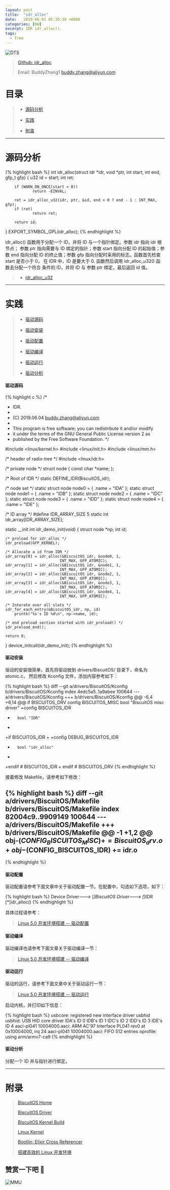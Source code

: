 ```yaml
---
layout: post
title:  "idr_alloc"
date:   2019-06-01 05:30:30 +0800
categories: [HW]
excerpt: IDR idr_alloc().
tags:
  - Tree
---
```


![DTS](/assets/PDB/BiscuitOS/kernel/IND00000T.jpg)

> [Github: idr_alloc](https://github.com/BiscuitOS/HardStack/tree/master/Algorithem/IDR/API/idr_alloc)
>
> Email: BuddyZhang1 <buddy.zhang@aliyun.com>

# 目录

> - [源码分析](#源码分析)
>
> - [实践](#实践)
>
> - [附录](#附录)

-----------------------------------

# <span id="源码分析">源码分析</span>

{% highlight bash %}
int idr_alloc(struct idr *idr, void *ptr, int start, int end, gfp_t gfp)
{
        u32 id = start;
        int ret;

        if (WARN_ON_ONCE(start < 0))
                return -EINVAL;

        ret = idr_alloc_u32(idr, ptr, &id, end > 0 ? end - 1 : INT_MAX, gfp);
        if (ret)
                return ret;

        return id;
}
EXPORT_SYMBOL_GPL(idr_alloc);
{% endhighlight %}

idr_alloc() 函数用于分配一个 ID，并将 ID 与一个指针绑定。参数 idr 指向 idr 根节点；
参数 ptr 指向需要与 ID 绑定的指针；参数 start 指向分配 ID 的起始值；参数 end
指向分配 ID 的终止值；参数 gfp 指向分配时采用的标志。函数首先检查 start 是否小于 0，
在 IDR 中，ID 是要大于 0. 函数然后调用 idr_alloc_u32() 函数去分配一个符合
条件的 ID，并将 ID 与 参数 ptr 绑定，最后返回 id 值。

> - [idr_alloc_u32](/blog/IDR_idr_alloc_u32/)

--------------------------------------------------

# <span id="实践">实践</span>

> - [驱动源码](#驱动源码)
>
> - [驱动安装](#驱动安装)
>
> - [驱动配置](#驱动配置)
>
> - [驱动编译](#驱动编译)
>
> - [驱动运行](#驱动运行)
>
> - [驱动分析](#驱动分析)

#### <span id="驱动源码">驱动源码</span>

{% highlight c %}
/*
 * IDR.
 *
 * (C) 2019.06.04 <buddy.zhang@aliyun.com>
 *
 * This program is free software; you can redistribute it and/or modify
 * it under the terms of the GNU General Public License version 2 as
 * published by the Free Software Foundation.
 */

#include <linux/kernel.h>
#include <linux/init.h>
#include <linux/mm.h>

/* header of radix-tree */
#include <linux/idr.h>

/* private node */
struct node {
	const char *name;
};

/* Root of IDR */
static DEFINE_IDR(BiscuitOS_idr);

/* node set */
static struct node node0 = { .name = "IDA" };
static struct node node1 = { .name = "IDB" };
static struct node node2 = { .name = "IDC" };
static struct node node3 = { .name = "IDD" };
static struct node node4 = { .name = "IDE" };

/* ID array */
#define IDR_ARRAY_SIZE	5
static int idr_array[IDR_ARRAY_SIZE];

static __init int idr_demo_init(void)
{
	struct node *np;
	int id;

	/* proload for idr_alloc */
	idr_preload(GFP_KERNEL);

	/* Allocate a id from IDR */
	idr_array[0] = idr_alloc(&BiscuitOS_idr, &node0, 1,
							INT_MAX, GFP_ATOMIC);
	idr_array[1] = idr_alloc(&BiscuitOS_idr, &node1, 1,
							INT_MAX, GFP_ATOMIC);
	idr_array[2] = idr_alloc(&BiscuitOS_idr, &node2, 1,
							INT_MAX, GFP_ATOMIC);
	idr_array[3] = idr_alloc(&BiscuitOS_idr, &node3, 1,
							INT_MAX, GFP_ATOMIC);
	idr_array[4] = idr_alloc(&BiscuitOS_idr, &node4, 1,
							INT_MAX, GFP_ATOMIC);

	/* Interate over all slots */
	idr_for_each_entry(&BiscuitOS_idr, np, id)
		printk("%s's ID %d\n", np->name, id);

	/* end preload section started with idr_preload() */
	idr_preload_end();

	return 0;
}
device_initcall(idr_demo_init);
{% endhighlight %}

#### <span id="驱动安装">驱动安装</span>

驱动的安装很简单，首先将驱动放到 drivers/BiscuitOS/ 目录下，命名为 atomic.c，
然后修改 Kconfig 文件，添加内容参考如下：

{% highlight bash %}
diff --git a/drivers/BiscuitOS/Kconfig b/drivers/BiscuitOS/Kconfig
index 4edc5a5..1a9abee 100644
--- a/drivers/BiscuitOS/Kconfig
+++ b/drivers/BiscuitOS/Kconfig
@@ -6,4 +6,14 @@ if BISCUITOS_DRV
config BISCUITOS_MISC
        bool "BiscuitOS misc driver"
+config BISCUITOS_IDR
+       bool "IDR"
+
+if BISCUITOS_IDR
+
+config DEBUG_BISCUITOS_IDR
+       bool "idr_alloc"
+
+endif # BISCUITOS_IDR
+
endif # BISCUITOS_DRV
{% endhighlight %}

接着修改 Makefile，请参考如下修改：

{% highlight bash %}
diff --git a/drivers/BiscuitOS/Makefile b/drivers/BiscuitOS/Makefile
index 82004c9..9909149 100644
--- a/drivers/BiscuitOS/Makefile
+++ b/drivers/BiscuitOS/Makefile
@@ -1 +1,2 @@
obj-$(CONFIG_BISCUITOS_MISC)     += BiscuitOS_drv.o
+obj-$(CONFIG_BISCUITOS_IDR)     += idr.o
--
{% endhighlight %}

#### <span id="驱动配置">驱动配置</span>

驱动配置请参考下面文章中关于驱动配置一节。在配置中，勾选如下选项，如下：

{% highlight bash %}
Device Driver--->
    [*]BiscuitOS Driver--->
        [*]IDR
            [*]idr_alloc()
{% endhighlight %}

具体过程请参考：

> [Linux 5.0 开发环境搭建 -- 驱动配置](/blog/Linux-5.0-arm32-Usermanual/#%E9%A9%B1%E5%8A%A8%E9%85%8D%E7%BD%AE)

#### <span id="驱动编译">驱动编译</span>

驱动编译也请参考下面文章关于驱动编译一节：

> [Linux 5.0 开发环境搭建 -- 驱动编译](/blog/Linux-5.0-arm32-Usermanual/#%E7%BC%96%E8%AF%91%E9%A9%B1%E5%8A%A8)

#### <span id="驱动运行">驱动运行</span>

驱动的运行，请参考下面文章中关于驱动运行一节：

> [Linux 5.0 开发环境搭建 -- 驱动运行](/blog/Linux-5.0-arm32-Usermanual/#%E9%A9%B1%E5%8A%A8%E8%BF%90%E8%A1%8C)

启动内核，并打印如下信息：

{% highlight bash %}
usbcore: registered new interface driver usbhid
usbhid: USB HID core driver
IDA's ID 0
IDB's ID 1
IDC's ID 2
IDD's ID 3
IDE's ID 4
aaci-pl041 10004000.aaci: ARM AC'97 Interface PL041 rev0 at 0x10004000, irq 24
aaci-pl041 10004000.aaci: FIFO 512 entries
oprofile: using arm/armv7-ca9
{% endhighlight %}

#### <span id="驱动分析">驱动分析</span>

分配一个 ID 并与指针进行绑定。

-----------------------------------------------

# <span id="附录">附录</span>

> [BiscuitOS Home](https://biscuitos.github.io/)
>
> [BiscuitOS Driver](/blog/BiscuitOS_Catalogue/)
>
> [BiscuitOS Kernel Build](/blog/Kernel_Build/)
>
> [Linux Kernel](https://www.kernel.org/)
>
> [Bootlin: Elixir Cross Referencer](https://elixir.bootlin.com/linux/latest/source)
>
> [搭建高效的 Linux 开发环境](/blog/Linux-debug-tools/)

## 赞赏一下吧 🙂

![MMU](/assets/PDB/BiscuitOS/kernel/HAB000036.jpg)
